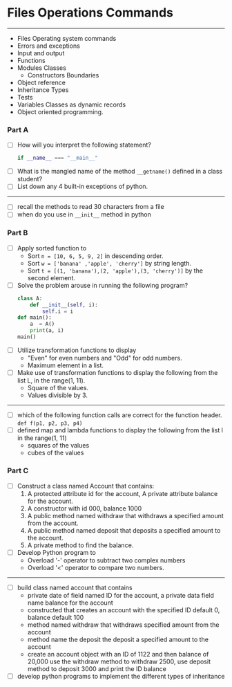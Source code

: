 # Files Operations Commands
---
- Files Operating system commands
- Errors and exceptions
- Input and output
- Functions
- Modules Classes
	- Constructors Boundaries
- Object reference
- Inheritance Types
- Tests
- Variables Classes as dynamic records
- Object oriented programming.
### Part A
- [ ] How will you interpret the following statement?
	```python
	if __name__ === "__main__"
	```
- [ ] What is the mangled name of the method `__getname()` defined in a class student?
- [ ] List down any  4 built-in exceptions of python.
---
- [ ] recall the methods to read 30 characters from a file
- [ ] when do you use in `__init__` method in python

### Part B
- [ ] Apply sorted function to
	- Sort `n = [10, 6, 5, 9, 2]` in descending order.
	- Sort `w = ['banana' ,'apple', 'cherry']` by string length.
	- Sort `t = [(1, 'banana'),(2, 'apple'),(3, 'cherry')]` by the second element.
- [ ] Solve the problem arouse in running the following program?
	```python
	class A:
		def __init__(self, i):
			self.i = i
	def main():
		a  = A()
		print(a, i)
	main()
	```
- [ ] Utilize transformation functions to display
	- "Even" for even numbers and "Odd" for odd numbers.
	- Maximum element in a list.
- [ ] Make use of transformation functions to display the following from the list L, in the range(1, 11).
	- Square of the values.
	- Values divisible by 3.
---
- [ ] which of the following function calls are correct for the function header.
	`def f(p1, p2, p3, p4)`
- [ ] defined map and lambda functions to display the following from the list l in the range(1, 11)
	- squares of the values
	- cubes of the values


### Part C
- [ ] Construct a class named Account that contains:
	1. A protected attribute id for the account, A private attribute balance for the account.
	2. A constructor with id 000, balance 1000
	3. A public method named withdraw that withdraws a specified amount from the account.
	4. A public method named deposit that deposits a specified amount to the account.
	5. A private method to find the balance.
- [ ] Develop Python program to
	- Overload '-' operator to subtract two complex numbers
	- Overload '<' operator to compare two numbers.
---
- [ ] build class named account that contains
	- private date of field named ID for the account, a private data field name balance for the account
	- constructed that creates an account with the specified ID default 0, balance default 100 
	- method named withdraw that withdraws specified amount from the account
	- method name the deposit the deposit a specified amount to the account
	- create an account object with an ID of 1122 and then balance of 20,000 use the withdraw method to withdraw 2500, use deposit method to deposit 3000 and print the ID balance
- [ ] develop python programs to implement the different types of inheritance

